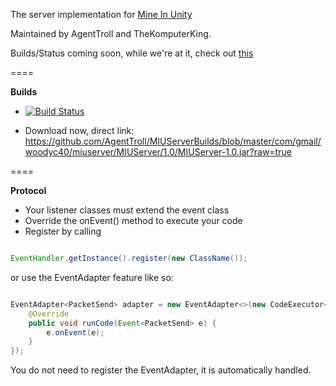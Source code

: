 The server implementation for [Mine In Unity](https://github.com/mattrick16/Mine-In-Unity)

Maintained by AgentTroll and TheKomputerKing.

Builds/Status coming soon, while we're at it, check out [this](http://mineinunity.tk/forums/viewtopic.php?f=4&t=16)

====

**Builds**

- [![Build Status](https://travis-ci.org/AgentTroll/MIUServer.png?branch=master)](https://travis-ci.org/AgentTroll/MIUServer)

- Download now, direct link: https://github.com/AgentTroll/MIUServerBuilds/blob/master/com/gmail/woodyc40/miuserver/MIUServer/1.0/MIUServer-1.0.jar?raw=true

====

**Protocol**

- Your listener classes must extend the event class
- Override the onEvent() method to execute your code
- Register by calling

```java

EventHandler.getInstance().register(new ClassName());
```
or use the EventAdapter feature like so:
```java

EventAdapter<PacketSend> adapter = new EventAdapter<>(new CodeExecutor<Event<PacketSend>>(new PacketSend(/* Data here */)) {
    @Override
    public void runCode(Event<PacketSend> e) {
        e.onEvent(e);
    }
});
```

You do not need to register the EventAdapter, it is automatically handled.
